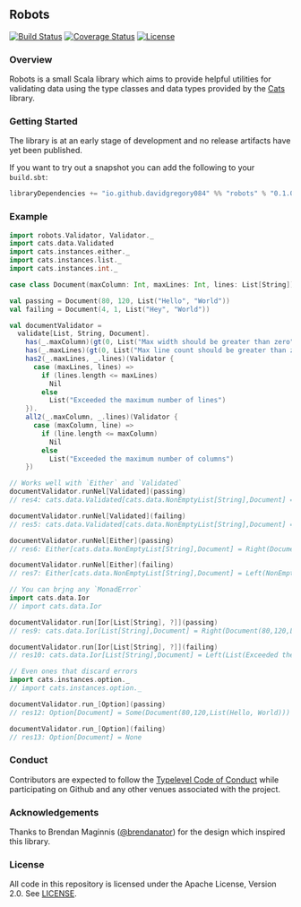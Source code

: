 ## Robots

[![Build Status](https://api.travis-ci.org/DavidGregory084/robots.svg)](https://travis-ci.org/DavidGregory084/robots)
[![Coverage Status](http://codecov.io/github/DavidGregory084/robots/coverage.svg?branch=master)](http://codecov.io/github/DavidGregory084/robots?branch=master)
[![License](https://img.shields.io/github/license/DavidGregory084/robots.svg)](https://opensource.org/licenses/Apache-2.0)

### Overview

Robots is a small Scala library which aims to provide helpful utilities for validating data using the type classes and data types provided by the [Cats](https://github.com/typelevel/cats) library.

### Getting Started

The library is at an early stage of development and no release artifacts have yet been published.

If you want to try out a snapshot you can add the following to your `build.sbt`:

```scala
libraryDependencies += "io.github.davidgregory084" %% "robots" % "0.1.0-SNAPSHOT"
```

### Example

```scala
import robots.Validator, Validator._
import cats.data.Validated
import cats.instances.either._
import cats.instances.list._
import cats.instances.int._

case class Document(maxColumn: Int, maxLines: Int, lines: List[String])

val passing = Document(80, 120, List("Hello", "World"))
val failing = Document(4, 1, List("Hey", "World"))

val documentValidator =
  validate[List, String, Document].
    has(_.maxColumn)(gt(0, List("Max width should be greater than zero"))).
    has(_.maxLines)(gt(0, List("Max line count should be greater than zero"))).
    has2(_.maxLines, _.lines)(Validator {
      case (maxLines, lines) =>
        if (lines.length <= maxLines)
          Nil
        else
          List("Exceeded the maximum number of lines")
    }).
    all2(_.maxColumn, _.lines)(Validator {
      case (maxColumn, line) =>
        if (line.length <= maxColumn)
          Nil
        else
          List("Exceeded the maximum number of columns")
    })
```

```scala
// Works well with `Either` and `Validated`
documentValidator.runNel[Validated](passing)
// res4: cats.data.Validated[cats.data.NonEmptyList[String],Document] = Valid(Document(80,120,List(Hello, World)))

documentValidator.runNel[Validated](failing)
// res5: cats.data.Validated[cats.data.NonEmptyList[String],Document] = Invalid(NonEmptyList(Exceeded the maximum number of lines, Exceeded the maximum number of columns))

documentValidator.runNel[Either](passing)
// res6: Either[cats.data.NonEmptyList[String],Document] = Right(Document(80,120,List(Hello, World)))

documentValidator.runNel[Either](failing)
// res7: Either[cats.data.NonEmptyList[String],Document] = Left(NonEmptyList(Exceeded the maximum number of lines, Exceeded the maximum number of columns))

// You can brjng any `MonadError`
import cats.data.Ior
// import cats.data.Ior

documentValidator.run[Ior[List[String], ?]](passing)
// res9: cats.data.Ior[List[String],Document] = Right(Document(80,120,List(Hello, World)))

documentValidator.run[Ior[List[String], ?]](failing)
// res10: cats.data.Ior[List[String],Document] = Left(List(Exceeded the maximum number of lines, Exceeded the maximum number of columns))

// Even ones that discard errors
import cats.instances.option._
// import cats.instances.option._

documentValidator.run_[Option](passing)
// res12: Option[Document] = Some(Document(80,120,List(Hello, World)))

documentValidator.run_[Option](failing)
// res13: Option[Document] = None
```

### Conduct

Contributors are expected to follow the [Typelevel Code of Conduct](http://typelevel.org/conduct.html) while participating on Github and any other venues associated with the project. 

### Acknowledgements

Thanks to Brendan Maginnis ([@brendanator](https://github.com/brendanator)) for the design which inspired this library.

### License

All code in this repository is licensed under the Apache License, Version 2.0.  See [LICENSE](./LICENSE).
